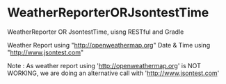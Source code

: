 # WeatherReporterORJsontestTime
WeatherReporter OR JsontestTime, uisng RESTful and Gradle


Weather Report using "http://openweathermap.org"
Date & Time using "http://www.jsontest.com"


Note : As weather report using 'http://openweathermap.org' is NOT WORKING, we are doing an alternative call with 'http://www.jsontest.com'
